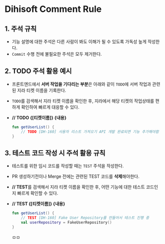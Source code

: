 # Dihisoft Comment Rule

## 1. 주석 규칙

- 기능 설명에 대한 주석은 다른 사람이 봐도 이해가 될 수 있도록 가독성 높게 작성한다.
- `Commit` 수행 전에 불필요한 주석은 모두 제거한다.

## 2. TODO 주석 활용 예시

- 프론트엔드에서 **서버 작업을 기다리는 부분**은 아래와 같이 `TODO`에 서버 작업과 관련된 지라 티켓 이름을 기록한다.
- `TODO`를 검색해서 지라 티켓 이름을 확인한 후, 지라에서 해당 티켓의 작업상태를 편하게 확인하여 빠르게 대응할 수 있다.
- **// TODO {[티켓이름]} {내용}**

  ```kotlin
  fun getUserList() {
      // TODO [DH-160] 사용자 리스트 가져오기 API 개발 완료되면 기능 추가해야함
  }
  ```

## 3. 테스트 코드 작성 시 주석 활용 규칙

- 테스트를 위한 임시 코드를 작성할 때는 `TEST` 주석을 작성한다.
- PR 생성하기전이나 Merge 전에는 관련된 TEST 코드를 **삭제**해야한다.
- **// TEST**를 검색해서 지라 티켓 이름을 확인한 후, 어떤 기능에 대한 테스트 코드인지 빠르게 확인할 수 있다.
- **// TEST {[티켓이름]} {내용}**

  ```kotlin
  fun getUserList() {
      // TEST [DH-160] Fake User Repository를 만들어서 테스트 진행 중
      val userRepository = FakeUserRepository()
  }
  ```

  ㅁㅁ
